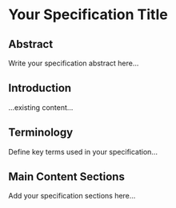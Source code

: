 # Your Specification Title

## Abstract
Write your specification abstract here...

## Introduction
...existing content...

## Terminology
Define key terms used in your specification...

## Main Content Sections
Add your specification sections here...
